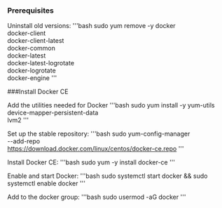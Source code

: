 ### Prerequisites
Uninstall old versions:
'''bash
sudo yum remove -y docker \
                  docker-client \
                  docker-client-latest \
                  docker-common \
                  docker-latest \
                  docker-latest-logrotate \
                  docker-logrotate \
                  docker-engine
'''

###Install Docker CE

Add the utilities needed for Docker
'''bash
sudo yum install -y yum-utils \
  device-mapper-persistent-data \
  lvm2
'''

Set up the stable repository:
'''bash
sudo yum-config-manager \
    --add-repo \
    https://download.docker.com/linux/centos/docker-ce.repo
'''

Install Docker CE:
'''bash
sudo yum -y install docker-ce
'''

Enable and start Docker:
'''bash
sudo systemctl start docker && sudo systemctl enable docker
'''

Add <userid> to the docker group:
'''bash
sudo usermod -aG docker <userid>
'''
